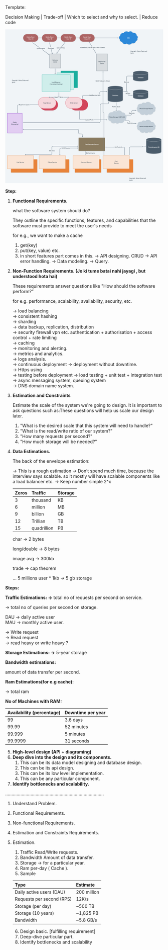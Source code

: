 Template:

Decision Making | Trade-off | Which to select and why to select. | Reduce code


![alt text](img.png)



**Step:**

1. **Functional Requirements**.

    what the software system should do?
    
    They outline the specific functions, features, and capabilities that the software must provide to meet the user's needs

    for e.g., we want to make a cache

   1. get(key)
   2. put(key, value) etc.
   3. in short features part comes in this.
      → API designing. CRUD
      → API error handling.
      → Data modeling.
      → Query.

2. **Non-Function Requirements. (Jo ki tume batai nahi jayagi , but understood hota hai)**

    These requirements answer questions like "How should the software perform?”

    for e.g. performance, scalability, availability, security, etc.

    → load balancing <br>
    → consistent hashing <br>
    → sharding <br>
    → data backup, replication, distribution <br>
    → security firewall vpn etc. authentication + authorisation + access control + rate limiting <br>
    → caching <br>
    → monitoring and alerting. <br>
    → metrics and analytics. <br>
    → logs analysis. <br>
    → continuous deployment → deployment without downtime. <br>
    → Https using <br>
    → testing before deployment  → load testing + unit test + integration test <br>
    → async messaging system, queuing system <br>
    → DNS domain name system. <br>


3. **Estimation and Constraints**

   Estimate the scale of the system we're going to design. It is important to ask questions such as:These questions will help us scale our design later.

   1. "What is the desired scale that this system will need to handle?"
   2. "What is the read/write ratio of our system?"
   3. "How many requests per second?"
   4. "How much storage will be needed?"
   

4. **Data Estimations.**

    The back of the envelope estimation:
    
    → This is a rough estimation
    → Don’t spend much time, because the interview says scalable. so it mostly will have scalable components like a load balancer etc.
    → Keep number simple 2^x
    
    | Zeros | Traffic | Storage |
    | --- | --- | --- |
    | 3 | thousand | KB |
    | 6 | million | MB |
    | 9 | billion | GB |
    | 12 | Trillian | TB |
    | 15 | quadrillion | PB |
    
    char →  2 bytes
    
    long/double → 8 bytes
    
    image avg → 300kb
    
    trade → cap theorem
    
    …
    5 millions user * 1kb → 5 gb storage
    
**Steps:**

**Traffic Estimations:
→** total no of requests per second on service.

→ total no of queries per second on storage.



DAU → daily active user <br>
MAU → monthly active user.

→ Write request <br>
→ Read request <br>
→ read  heavy or write heavy ? <br>



**Storage Estimations:
→** 5-year storage


**Bandwidth estimations:**

amount of data transfer per second.

**Ram Estimations(for e.g cache):**

→ total ram

**No of Machines with RAM:**



| Availability (percentage) | Downtime per year |
| --- | --- |
| 99 | 3.6 days |
| 99.99 | 52 minutes |
| 99.999 | 5 minutes |
| 99.9999 | 31 seconds |


5. **High-level design (API + diagraming)** <br>
6. **Deep dive into the design and its components.** 
   1. This can be its data model designing and database design.
   2. This can be its api design.
   3. This can be its low level implementation.
   4. This can be any particular component.
7. **Identify bottlenecks and scalability.** <br>




..............................................................................

1. Understand Problem.
2. Functional Requirements.
3. Non-functional Requirements.
4. Estimation and Constraints Requirements. 
5. Estimation.
   1. Traffic Read/Write requests.
   2. Bandwidth Amount of data transfer.
   3. Storage -> for a particular year.
   4. Ram per-day ( Cache ).
   5. Sample

    | Type                     | Estimate          |
    |--------------------------|-------------------|
    | Daily active users (DAU) | 200 million       |
    | Requests per second (RPS)| 12K/s              |
    | Storage (per day)        | ~500 TB           |
    | Storage (10 years)       | ~1,825 PB         |
    | Bandwidth                | ~5.8 GB/s         |

   6. Design basic. [fulfilling requirement]
   7. Deep-dive particular part.
   8. Identify bottlenecks and scalability
